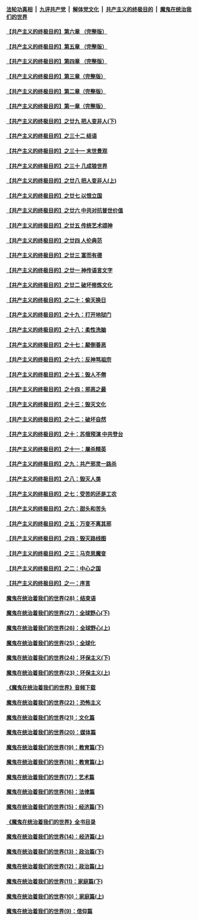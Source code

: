 

####  [法轮功真相](../../../../basic/blob/master/README.md?t=06110401) &nbsp;|&nbsp; [九评共产党](../../../../9ping.md/blob/master/README.md?t=06110401) &nbsp;|&nbsp; [解体党文化](../../../../jtdwh.md/blob/master/README.md?t=06110401)  &nbsp;|&nbsp; [共产主义的终极目的](../../../../gczydzjmd.md/blob/master/README.md?t=06110401) &nbsp;|&nbsp; [魔鬼在统治我们的世界](../../../../mgztzwmdsj.md/blob/master/README.md?t=06110401) 

#### [【共产主义的终极目的】第六章 （完整版）](../pages/nsc422/n11428913.md?t=06110401) 

#### [【共产主义的终极目的】第五章 （完整版）](../pages/nsc422/n11428912.md?t=06110401) 

#### [【共产主义的终极目的】第四章 （完整版）](../pages/nsc422/n11428907.md?t=06110401) 

#### [【共产主义的终极目的】第三章（完整版）](../pages/nsc422/n11428848.md?t=06110401) 

#### [【共产主义的终极目的】第二章（完整版）](../pages/nsc422/n11428831.md?t=06110401) 

#### [【共产主义的终极目的】第一章（完整版）](../pages/nsc422/n11417651.md?t=06110401) 

#### [【共产主义的终极目的】之廿九 把人变非人(下)](../pages/nsc422/n11344140.md?t=06110401) 

#### [【共产主义的终极目的】之三十二 结语](../pages/nsc422/n11360535.md?t=06110401) 

#### [【共产主义的终极目的】之三十一 末世景观](../pages/nsc422/n11351129.md?t=06110401) 

#### [【共产主义的终极目的】之三十 几成狼世界](../pages/nsc422/n11348280.md?t=06110401) 

#### [【共产主义的终极目的】之廿八 把人变非人(上)](../pages/nsc422/n11340492.md?t=06110401) 

#### [【共产主义的终极目的】之廿七 以恨立国](../pages/nsc422/n11336944.md?t=06110401) 

#### [【共产主义的终极目的】之廿六 中共对抗普世价值](../pages/nsc422/n11324785.md?t=06110401) 

#### [【共产主义的终极目的】之廿五 传统艺术颂神](../pages/nsc422/n11296396.md?t=06110401) 

#### [【共产主义的终极目的】之廿四 人伦典范](../pages/nsc422/n11296397.md?t=06110401) 

#### [【共产主义的终极目的】之廿三 富而有德](../pages/nsc422/n11283598.md?t=06110401) 

#### [【共产主义的终极目的】之廿一 神传语言文字](../pages/nsc422/n11263265.md?t=06110401) 

#### [【共产主义的终极目的】之廿二 破坏修炼文化](../pages/nsc422/n11245728.md?t=06110401) 

#### [【共产主义的终极目的】之二十：偷天换日](../pages/nsc422/n11238846.md?t=06110401) 

#### [【共产主义的终极目的】之十九：打开地狱门](../pages/nsc422/n11206376.md?t=06110401) 

#### [【共产主义的终极目的】之十八：柔性洗脑](../pages/nsc422/n11199994.md?t=06110401) 

#### [【共产主义的终极目的】之十七：颠倒善恶](../pages/nsc422/n11179782.md?t=06110401) 

#### [【共产主义的终极目的】之十六：反神骂祖宗](../pages/nsc422/n11166798.md?t=06110401) 

#### [【共产主义的终极目的】之十五：毁人不倦](../pages/nsc422/n11166792.md?t=06110401) 

#### [【共产主义的终极目的】之十四：邪恶之最](../pages/nsc422/n11150249.md?t=06110401) 

#### [【共产主义的终极目的】之十三：毁灭文化](../pages/nsc422/n11135227.md?t=06110401) 

#### [【共产主义的终极目的】之十二：破坏自然](../pages/nsc422/n11135214.md?t=06110401) 

#### [【共产主义的终极目的】之十：苏俄预演 中共登台](../pages/nsc422/n11118424.md?t=06110401) 

#### [【共产主义的终极目的】之十一：屠杀精英](../pages/nsc422/n11118442.md?t=06110401) 

#### [【共产主义的终极目的】之九：共产邪灵一路杀](../pages/nsc422/n11114139.md?t=06110401) 

#### [【共产主义的终极目的】之八：毁灭人类](../pages/nsc422/n11108503.md?t=06110401) 

#### [【共产主义的终极目的】之七：受苦的还是工农](../pages/nsc422/n11101809.md?t=06110401) 

#### [【共产主义的终极目的】之六：甜头和苦头](../pages/nsc422/n11096971.md?t=06110401) 

#### [【共产主义的终极目的】之五：万变不离其邪](../pages/nsc422/n11091285.md?t=06110401) 

#### [【共产主义的终极目的】之四：毁灭路线图](../pages/nsc422/n11086284.md?t=06110401) 

#### [【共产主义的终极目的】之三：马克思魔变](../pages/nsc422/n11061941.md?t=06110401) 

#### [【共产主义的终极目的】之二：中心之国](../pages/nsc422/n11047728.md?t=06110401) 

#### [【共产主义的终极目的】之一：序言](../pages/nsc422/n11086077.md?t=06110401) 

#### [魔鬼在统治着我们的世界(28)：结束语](../pages/nsc422/n10936246.md?t=06110401) 

#### [魔鬼在统治着我们的世界(27)：全球野心(下)](../pages/nsc422/n10928319.md?t=06110401) 

#### [魔鬼在统治着我们的世界(26)：全球野心(上)](../pages/nsc422/n10900318.md?t=06110401) 

#### [魔鬼在统治着我们的世界(25)：全球化](../pages/nsc422/n10788205.md?t=06110401) 

#### [魔鬼在统治着我们的世界(24)：环保主义(下)](../pages/nsc422/n10695307.md?t=06110401) 

#### [魔鬼在统治着我们的世界(23)：环保主义(上)](../pages/nsc422/n10688613.md?t=06110401) 

#### [《魔鬼在统治着我们的世界》音频下载](../pages/nsc422/n10635553.md?t=06110401) 

#### [魔鬼在统治着我们的世界(22)：恐怖主义](../pages/nsc422/n10614727.md?t=06110401) 

#### [魔鬼在统治着我们的世界(21)：文化篇](../pages/nsc422/n10597706.md?t=06110401) 

#### [魔鬼在统治着我们的世界(20)：媒体篇](../pages/nsc422/n10586579.md?t=06110401) 

#### [魔鬼在统治着我们的世界(19)：教育篇(下)](../pages/nsc422/n10564808.md?t=06110401) 

#### [魔鬼在统治着我们的世界(18)：教育篇(上)](../pages/nsc422/n10526970.md?t=06110401) 

#### [魔鬼在统治着我们的世界(17)：艺术篇](../pages/nsc422/n10499093.md?t=06110401) 

#### [魔鬼在统治着我们的世界(16)：法律篇](../pages/nsc422/n10485969.md?t=06110401) 

#### [魔鬼在统治着我们的世界(15)：经济篇(下)](../pages/nsc422/n10469975.md?t=06110401) 

#### [《魔鬼在统治着我们的世界》全书目录](../pages/nsc422/n10464261.md?t=06110401) 

#### [魔鬼在统治着我们的世界(14)：经济篇(上)](../pages/nsc422/n10457370.md?t=06110401) 

#### [魔鬼在统治着我们的世界(13)：政治篇(下)](../pages/nsc422/n10448270.md?t=06110401) 

#### [魔鬼在统治着我们的世界(12)：政治篇(上)](../pages/nsc422/n10444576.md?t=06110401) 

#### [魔鬼在统治着我们的世界(11)：家庭篇(下)](../pages/nsc422/n10440961.md?t=06110401) 

#### [魔鬼在统治着我们的世界(10)：家庭篇(上)](../pages/nsc422/n10435448.md?t=06110401) 

#### [魔鬼在统治着我们的世界(9)：信仰篇](../pages/nsc422/n10432159.md?t=06110401) 

